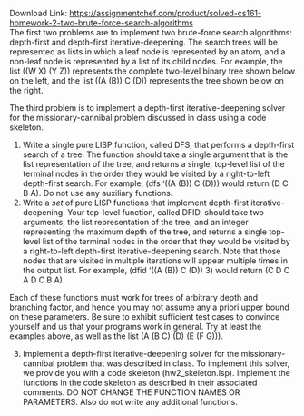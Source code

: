 Download Link: https://assignmentchef.com/product/solved-cs161-homework-2-two-brute-force-search-algorithms
<br>
The first two problems are to implement two brute-force search algorithms: depth-first and depth-first iterative-deepening. The search trees will be represented as lists in which a leaf node is represented by an atom, and a non-leaf node is represented by a list of its child nodes. For example, the list ((W X) (Y Z)) represents the complete two-level binary tree shown below on the left, and the list ((A (B)) C (D)) represents the tree shown below on the right.

The third problem is to implement a depth-first iterative-deepening solver for the missionary-cannibal problem discussed in class using a code skeleton.

<ol>

 <li>Write a single pure LISP function, called DFS, that performs a depth-first search of a tree. The function should take a single argument that is the list representation of the tree, and returns a single, top-level list of the terminal nodes in the order they would be visited by a right-to-left depth-first search.  For example, (dfs ‘((A (B)) C (D))) would return (D C B A). Do not use any auxiliary functions.</li>

 <li>Write a <em>set</em> of pure LISP functions that implement depth-first iterative-deepening. Your top-level function, called DFID, should take two arguments, the list representation of the tree, and an integer representing the maximum depth of the tree, and returns a single top-level list of the terminal nodes in the order that they would be visited by a right-to-left depth-first iterative-deepening search. Note that those nodes that are visited in multiple iterations will appear multiple times in the output list. For example, (dfid ‘((A (B)) C (D)) 3) would return (C D C A D C B A).</li>

</ol>

Each of these functions must work for trees of arbitrary depth and branching factor, and hence you may not assume any a priori upper bound on these parameters. Be sure to exhibit sufficient test cases to convince yourself and us that your programs work in general. Try at least the examples above, as well as the list (A (B C) (D) (E (F G))).

<ol start="3">

 <li>Implement a depth-first iterative-deepening solver for the missionary-cannibal problem that was described in class. To implement this solver, we provide you with a code skeleton (hw2_skeleton.lsp). Implement the functions in the code skeleton as described in their associated comments. DO NOT CHANGE THE FUNCTION NAMES OR PARAMETERS. Also do not write any additional functions.</li>

</ol>


